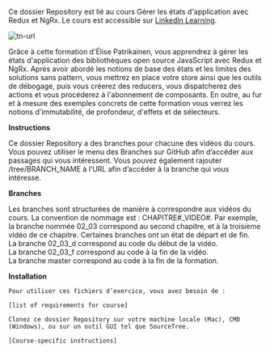 Ce dossier Repository est lié au cours Gérer les états d'application avec Redux et NgRx. Le cours est accessible sur [LinkedIn Learning][lil-course-url].

![tn-url]

Grâce à cette formation d'Élise Patrikainen, vous apprendrez à gérer les états d'application des bibliothèques open source JavaScript avec Redux et NgRx. Après avoir abordé les notions de base des états et les limites des solutions sans pattern, vous mettrez en place votre store ainsi que les outils de débogage, puis vous créerez des reducers, vous dispatcherez des actions et vous procéderez à l'abonnement de composants. En outre, au fur et à mesure des exemples concrets de cette formation vous verrez les notions d'immutabilité, de profondeur, d'effets et de sélecteurs.

<b>Instructions</b> 

Ce dossier Repository a des branches pour chacune des vidéos du cours. Vous pouvez utiliser le menu des Branches sur GitHub afin d’accéder aux passages qui vous intéressent. Vous pouvez également rajouter /tree/BRANCH_NAME à l’URL afin d’accéder à la branche qui vous intéresse. 

<b>Branches </b> 

Les branches sont structurées de manière à correspondre aux vidéos du cours. La convention de nommage est : CHAPITRE#_VIDEO#. Par exemple, la branche nommée 02_03 correspond au second chapitre, et à la troisième vidéo de ce chapitre. Certaines branches ont un état de départ et de fin.  
La branche 02_03_d correspond au code du début de la vidéo.  
La branche 02_03_f correspond au code à la fin de la vidéo.  
La branche master correspond au code à la fin de la formation. 

<b>Installation </b> 

    Pour utiliser ces fichiers d’exercice, vous avez besoin de : 

    [list of requirements for course] 

    Clonez ce dossier Repository sur votre machine locale (Mac), CMD (Windows), ou sur un outil GUI tel que SourceTree. 

    [Course-specific instructions] 
    
[lil-course-url]: https://www.linkedin.com/learning/angular-gerer-les-etats-d-application-avec-redux-et-ngrx
[tn-url]: https://media-exp1.licdn.com/dms/image/C4E0DAQFMKoyHFyOF7g/learning-public-crop_675_1200/0/1611162920105?e=1646964000&v=beta&t=mv0C84XB6PgD3sX6X9R6C0QIn7vgfuBzzk6sgLZTtRk
